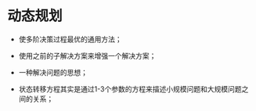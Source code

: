 # 动态规划

* 使多阶决策过程最优的通用方法；
* 使用之前的子解决方案来增强一个解决方案；
* 一种解决问题的思想；

* 状态转移方程其实是通过1-3个参数的方程来描述小规模问题和大规模问题之间的关系；